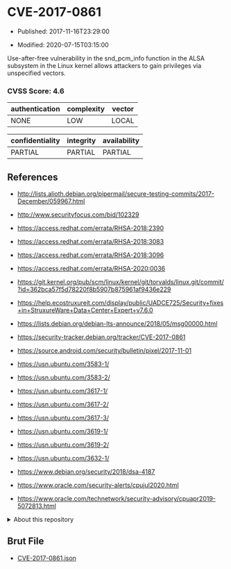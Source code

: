 # CVE-2017-0861

- Published: 2017-11-16T23:29:00

- Modified: 2020-07-15T03:15:00

Use-after-free vulnerability in the snd_pcm_info function in the ALSA subsystem in the Linux kernel allows attackers to gain privileges via unspecified vectors.

### CVSS Score: **4.6**

| authentication | complexity | vector |
| --- | --- | --- |
| NONE | LOW | LOCAL |

| confidentiality | integrity | availability |
| --- | --- | --- |
| PARTIAL | PARTIAL | PARTIAL |

## References

* http://lists.alioth.debian.org/pipermail/secure-testing-commits/2017-December/059967.html

* http://www.securityfocus.com/bid/102329

* https://access.redhat.com/errata/RHSA-2018:2390

* https://access.redhat.com/errata/RHSA-2018:3083

* https://access.redhat.com/errata/RHSA-2018:3096

* https://access.redhat.com/errata/RHSA-2020:0036

* https://git.kernel.org/pub/scm/linux/kernel/git/torvalds/linux.git/commit/?id=362bca57f5d78220f8b5907b875961af9436e229

* https://help.ecostruxureit.com/display/public/UADCE725/Security+fixes+in+StruxureWare+Data+Center+Expert+v7.6.0

* https://lists.debian.org/debian-lts-announce/2018/05/msg00000.html

* https://security-tracker.debian.org/tracker/CVE-2017-0861

* https://source.android.com/security/bulletin/pixel/2017-11-01

* https://usn.ubuntu.com/3583-1/

* https://usn.ubuntu.com/3583-2/

* https://usn.ubuntu.com/3617-1/

* https://usn.ubuntu.com/3617-2/

* https://usn.ubuntu.com/3617-3/

* https://usn.ubuntu.com/3619-1/

* https://usn.ubuntu.com/3619-2/

* https://usn.ubuntu.com/3632-1/

* https://www.debian.org/security/2018/dsa-4187

* https://www.oracle.com/security-alerts/cpujul2020.html

* https://www.oracle.com/technetwork/security-advisory/cpuapr2019-5072813.html

<details>
<summary>About this repository</summary> 

  This repository is part of the project [Live Hack CVE](https://github.com/Live-Hack-CVE). Main website can be found [www.live-hack.org](https://www.live-hack.org) 
  
  Made by [Sn0wAlice](https://github.com/Sn0wAlice) for the people that care about security and need to have a feed of the latest CVEs. Hope you enjoy it, don't forget to star the repo and follow me on [Twitter](https://twitter.com/Sn0wAlice) and [Github](https://github.com/Sn0wAlice). And that is my [personnal website](https://www.alice-snow.me/)

  - [Home Page](https://github.com/Live-Hack-CVE)
  - [Framework](https://github.com/Live-Hack-CVE/cve-framework)
  - [CVE database](https://github.com/Live-Hack-CVE/full_database)
  - [Changelog](https://github.com/Live-Hack-CVE/Changelog)
</details>

## Brut File

* [CVE-2017-0861.json](https://raw.githubusercontent.com/Live-Hack-CVE/full_database/main/cves/2017/CVE-2017-0861.json)

